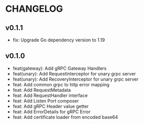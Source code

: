 # CHANGELOG

## v0.1.1

- fix: Upgrade Go dependency version to 1.19

## v0.1.0

- feat(gateway): Add gRPC Gateway Handlers
- feat(unary): Add RequestInterceptor for unary grpc server
- feat(unary): Add RecoveryInterceptor for unary grpc server
- feat: Add common grpc to http error mapping
- feat: Add RequestMetadata
- feat: Add RequestHandler interface
- feat: Add Listen Port composer
- feat: Add gRPC Header value getter
- feat: Add ErrorDetails for gRPC Error
- feat: Add certificate loader from encoded base64

